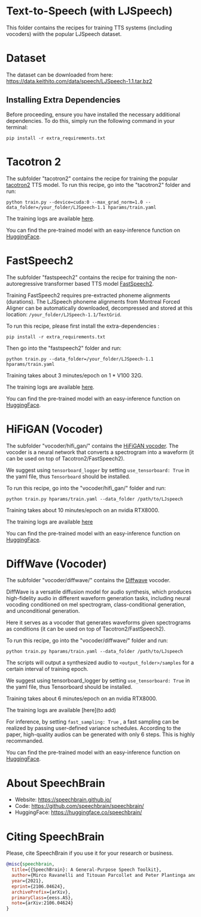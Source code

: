 # Text-to-Speech (with LJSpeech)
This folder contains the recipes for training TTS systems (including vocoders) wiith the popular LJSpeech dataset.

# Dataset
The dataset can be downloaded from here:
https://data.keithito.com/data/speech/LJSpeech-1.1.tar.bz2

## Installing Extra Dependencies

Before proceeding, ensure you have installed the necessary additional dependencies. To do this, simply run the following command in your terminal:

```
pip install -r extra_requirements.txt
```

# Tacotron 2
The subfolder "tacotron2" contains the recipe for training the popular [tacotron2](https://arxiv.org/abs/1712.05884) TTS model.
To run this recipe, go into the "tacotron2" folder and run:

```
python train.py --device=cuda:0 --max_grad_norm=1.0 --data_folder=/your_folder/LJSpeech-1.1 hparams/train.yaml
```

The training logs are available [here](https://www.dropbox.com/sh/1npvo1g1ncafipf/AAC5DR1ErF2Q9V4bd1DHqX43a?dl=0).

You can find the pre-trained model with an easy-inference function on [HuggingFace](https://huggingface.co/speechbrain/tts-tacotron2-ljspeech).

# FastSpeech2
The subfolder "fastspeech2" contains the recipe for training the non-autoregressive transformer based TTS model [FastSpeech2](https://arxiv.org/abs/2006.04558).

Training FastSpeech2 requires pre-extracted phoneme alignments (durations). The LJSpeech phoneme alignments from Montreal Forced Aligner can be automatically downloaded, decompressed and stored at this location: ```/your_folder/LJSpeech-1.1/TextGrid```.

To run this recipe, please first install the extra-dependencies :

```
pip install -r extra_requirements.txt
````

Then go into the "fastspeech2" folder and run:

```
python train.py --data_folder=/your_folder/LJSpeech-1.1 hparams/train.yaml
```
Training takes about 3 minutes/epoch on 1 * V100 32G.

The training logs are available [here](https://www.dropbox.com/sh/tqyp58ogejqfres/AAAtmq7cRoOR3XTsq0iSgyKBa?dl=0).

You can find the pre-trained model with an easy-inference function on [HuggingFace](https://huggingface.co/speechbrain/tts-fastspeech2-ljspeech).

# HiFiGAN (Vocoder)
The subfolder "vocoder/hifi_gan/" contains the [HiFiGAN vocoder](https://arxiv.org/pdf/2010.05646.pdf).
The vocoder is a neural network that converts a spectrogram into a waveform (it can be used on top of Tacotron2/FastSpeech2).

We suggest using `tensorboard_logger` by setting `use_tensorboard: True` in the yaml file, thus `Tensorboard` should be installed.

To run this recipe, go into the "vocoder/hifi_gan/" folder and run:

```
python train.py hparams/train.yaml --data_folder /path/to/LJspeech
```

Training takes about 10 minutes/epoch on an nvidia RTX8000.

The training logs are available [here](https://www.dropbox.com/sh/m2xrdssiroipn8g/AAD-TqPYLrSg6eNxUkcImeg4a?dl=0)

You can find the pre-trained model with an easy-inference function on [HuggingFace](https://huggingface.co/speechbrain/tts-hifigan-ljspeech).

# DiffWave (Vocoder)
The subfolder "vocoder/diffwave/" contains the [Diffwave](https://arxiv.org/pdf/2009.09761.pdf) vocoder.

DiffWave is a versatile diffusion model for audio synthesis, which produces high-fidelity audio in different waveform generation tasks, including neural vocoding conditioned on mel spectrogram, class-conditional generation, and unconditional generation.

Here it serves as a vocoder that generates waveforms given spectrograms as conditions (it can be used on top of Tacotron2/FastSpeech2).

To run this recipe, go into the "vocoder/diffwave/" folder and run:

```
python train.py hparams/train.yaml --data_folder /path/to/LJspeech
```

The scripts will output a synthesized audio to `<output_folder>/samples` for a certain interval of training epoch.

We suggest using tensorboard_logger by setting `use_tensorboard: True` in the yaml file, thus Tensorboard should be installed.

Training takes about 6 minutes/epoch on an nvidia RTX8000.

The training logs are available [here](to add)

For inference, by setting `fast_sampling: True` , a fast sampling can be realized by passing user-defined variance schedules. According to the paper, high-quality audios can be generated with only 6 steps. This is highly recommanded.

You can find the pre-trained model with an easy-inference function on [HuggingFace](https://huggingface.co/speechbrain/tts-diffwave-ljspeech).

# **About SpeechBrain**
- Website: https://speechbrain.github.io/
- Code: https://github.com/speechbrain/speechbrain/
- HuggingFace: https://huggingface.co/speechbrain/


# **Citing SpeechBrain**
Please, cite SpeechBrain if you use it for your research or business.

```bibtex
@misc{speechbrain,
  title={{SpeechBrain}: A General-Purpose Speech Toolkit},
  author={Mirco Ravanelli and Titouan Parcollet and Peter Plantinga and Aku Rouhe and Samuele Cornell and Loren Lugosch and Cem Subakan and Nauman Dawalatabad and Abdelwahab Heba and Jianyuan Zhong and Ju-Chieh Chou and Sung-Lin Yeh and Szu-Wei Fu and Chien-Feng Liao and Elena Rastorgueva and François Grondin and William Aris and Hwidong Na and Yan Gao and Renato De Mori and Yoshua Bengio},
  year={2021},
  eprint={2106.04624},
  archivePrefix={arXiv},
  primaryClass={eess.AS},
  note={arXiv:2106.04624}
}
```

